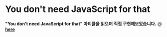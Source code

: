# You don't need JavaScript for that

**"You don't need JavaScript for that" 아티클을 읽으며 직접 구현해보았습니다.** @ [**here**](https://www.htmhell.dev/adventcalendar/2023/2/)
